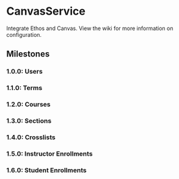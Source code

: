 # CanvasService

Integrate Ethos and Canvas. View the wiki for more information on configuration.

## Milestones

### 1.0.0: Users
### 1.1.0: Terms
### 1.2.0: Courses
### 1.3.0: Sections
### 1.4.0: Crosslists
### 1.5.0: Instructor Enrollments
### 1.6.0: Student Enrollments
